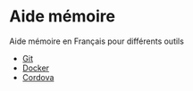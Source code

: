 # Aide mémoire

Aide mémoire en Français pour différents outils

* [Git](git.md)
* [Docker](docker.md)
* [Cordova](cordova.md)
